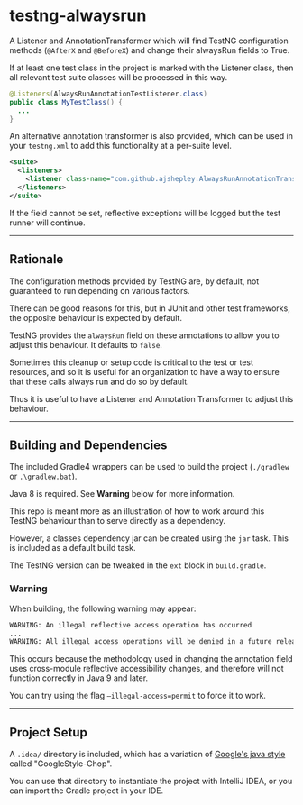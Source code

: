 # testng-alwaysrun

A Listener and AnnotationTransformer which will find TestNG configuration methods (`@AfterX` and `@BeforeX`) and change their alwaysRun fields to True.

If at least one test class in the project is marked with the Listener class, then all relevant test suite classes will be processed in this way.

```java
@Listeners(AlwaysRunAnnotationTestListener.class)
public class MyTestClass() {
  ...
}
```

An alternative annotation transformer is also provided, which can be used in your `testng.xml` to add this functionality at a per-suite level.

```xml
<suite>
  <listeners>
    <listener class-name="com.github.ajshepley.AlwaysRunAnnotationTransformer" />
  </listeners>
</suite>
```

If the field cannot be set, reflective exceptions will be logged but the test runner will continue.

____
## Rationale

The configuration methods provided by TestNG are, by default, not guaranteed to run depending on various factors.

There can be good reasons for this, but in JUnit and other test frameworks, the opposite behaviour is expected by default.

TestNG provides the `alwaysRun` field on these annotations to allow you to adjust this behaviour. It defaults to `false`.

Sometimes this cleanup or setup code is critical to the test or test resources, and so it is useful for an organization to have a way to ensure that these calls always run and do so by default.

Thus it is useful to have a Listener and Annotation Transformer to adjust this behaviour.
____

## Building and Dependencies

The included Gradle4 wrappers can be used to build the project (`./gradlew` or `.\gradlew.bat`).

Java 8 is required. See **Warning** below for more information.

This repo is meant more as an illustration of how to work around this TestNG behaviour than to serve directly as a dependency.

However, a classes dependency jar can be created using the `jar` task. This is included as a default build task.

The TestNG version can be tweaked in the `ext` block in `build.gradle`.

### Warning

When building, the following warning may appear:

```bash
WARNING: An illegal reflective access operation has occurred
...
WARNING: All illegal access operations will be denied in a future release
```

This occurs because the methodology used in changing the annotation field uses cross-module reflective accessibility changes, and therefore will not function correctly in Java 9 and later.

You can try using the flag `–illegal-access=permit` to force it to work.





____

## Project Setup

A `.idea/` directory is included, which has a variation of [Google's java style](https://google.github.io/styleguide/javaguide.html) called "GoogleStyle-Chop".

You can use that directory to instantiate the project with IntelliJ IDEA, or you can import the Gradle project in your IDE.
